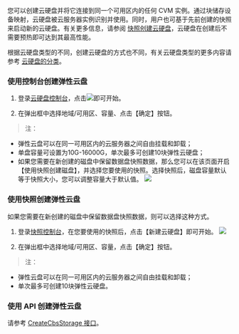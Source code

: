 您可以创建云硬盘并将它连接到同一个可用区内的任何 CVM 实例。通过块储存设备映射，云硬盘被云服务器实例识别并使用。同时，用户也可基于先前创建的快照来启动新的云硬盘。有关更多信息，请参阅 [快照创建云硬盘](/doc/product/362/5757)，云硬盘在创建后不需要预热即可达到其最高性能。

根据云硬盘类型的不同，创建云硬盘的方式也不同，有关云硬盘类型的更多内容请参考 [云硬盘的分类](/doc/product/362/2353)。

### 使用控制台创建弹性云盘

1) 登录[云硬盘控制台](http://console.tcecqpoc.fsphere.cn/cvm/cbs)，点击![](//mccdn.qcloud.com/static/img/acaf7d7ec8c66cd55ab9dd1be3319dfb/image.png)即可开始。

2) 在弹出框中选择地域/可用区、容量、点击【确定】按钮。



> 注：
> 
- 弹性云盘可以在同一可用区内的云服务器之间自由挂载和卸载；
- 单盘容量可设置为10G-16000G，单次最多可创建10块弹性云硬盘；
- 如果您需要在新创建的磁盘中保留数据盘快照数据，那么您可以在该页面开启【使用快照创建磁盘】，并选择您要使用的快照。选择快照后，磁盘容量默认等于快照大小，您可以调整容量大于默认值。
![](//mccdn.qcloud.com/static/img/4fc60b3b41287146e6cbc8768a62f90b/image.png)

### 使用快照创建弹性云盘
如果您需要在新创建的磁盘中保留数据盘快照数据，则可以选择这种方式。

1) 登录[快照控制台](http://console.tcecqpoc.fsphere.cn/cvm/snapshot)，在您要使用的快照后，点击【新建云硬盘】即可开始。
![](//mccdn.qcloud.com/static/img/475d66590b426a60c862b9d20373a552/image.png)

2) 在弹出框中选择地域/可用区、容量，点击【确定】按钮。
> 注：
> 
- 弹性云盘可以在同一可用区内的云服务器之间自由挂载和卸载；
- 单次最多可创建10块弹性云硬盘。



### 使用 API 创建弹性云盘
请参考 [CreateCbsStorage 接口](http://tcecqpoc.fsphere.cn/doc/api/364/2524)。

